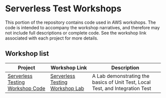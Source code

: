 # Serverless Test Workshops

This portion of the repository contains code used in AWS workshops.  The code is intended to accompany the workshop narratives, and therefore may not include full descriptions or complete code.
See the workshop link associated with each project for more details.

## Workshop list
|Project|Workshop Link|Description|
---|---|---
|[Serverless Testing Workshop Code](./serverless-testing-workshop)|[Serverless Testing Workshop Lab](https://catalog.us-east-1.prod.workshops.aws/workshops/0f9013f4-3960-426d-a445-dc3519b8e3d4)|A Lab demonstrating the basics of Unit Test, Local Test, and Integration Test|